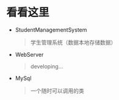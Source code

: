 # 看看这里
* StudentManagementSystem

  > 学生管理系统（数据本地存储数据）

* WebServer

  > developing...
  
* MySql

  > 一个随时可以调用的类
